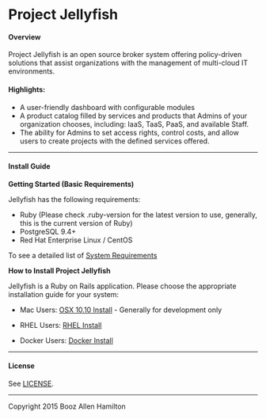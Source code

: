 Project Jellyfish
=======

#### Overview

Project Jellyfish is an open source broker system offering policy-driven solutions that assist organizations with the management of multi-cloud IT environments.

#### Highlights:

* A user-friendly dashboard with configurable modules
* A product catalog filled by services and products that Admins of your organization chooses, including: IaaS, TaaS, PaaS, and available Staff.
* The ability for Admins to set access rights, control costs, and allow users to create projects with the defined services offered.

-----

#### Install Guide

**Getting Started (Basic Requirements)**

Jellyfish has the following requirements:

* Ruby (Please check .ruby-version for the latest version to use, generally, this is the current version of Ruby)
* PostgreSQL 9.4+
* Red Hat Enterprise Linux / CentOS

To see a detailed list of [System Requirements](requirements.md)

**How to Install Project Jellyfish**

Jellyfish is a Ruby on Rails application.  Please choose the appropriate installation guide for your system:

* Mac Users: [OSX 10.10 Install](install-guides/mac.md) - Generally for development only

* RHEL Users: [RHEL Install](install-guides/rhel.md)

* Docker Users: [Docker Install](install-guides/docker.md)

-----
#### License

See [LICENSE](https://github.com/projectjellyfish/api/blob/master/LICENSE).

-----
Copyright 2015 Booz Allen Hamilton
